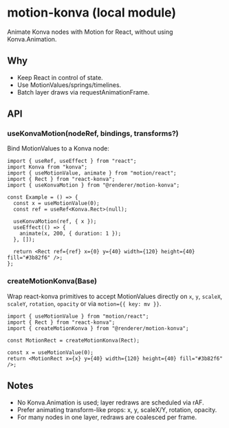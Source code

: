 # motion-konva (local module)

Animate Konva nodes with Motion for React, without using Konva.Animation.

## Why
- Keep React in control of state.
- Use MotionValues/springs/timelines.
- Batch layer draws via requestAnimationFrame.

## API

### useKonvaMotion(nodeRef, bindings, transforms?)
Bind MotionValues to a Konva node:

```tsx
import { useRef, useEffect } from "react";
import Konva from "konva";
import { useMotionValue, animate } from "motion/react";
import { Rect } from "react-konva";
import { useKonvaMotion } from "@renderer/motion-konva";

const Example = () => {
  const x = useMotionValue(0);
  const ref = useRef<Konva.Rect>(null);

  useKonvaMotion(ref, { x });
  useEffect(() => {
    animate(x, 200, { duration: 1 });
  }, []);

  return <Rect ref={ref} x={0} y={40} width={120} height={40} fill="#3b82f6" />;
};
```

### createMotionKonva(Base)
Wrap react-konva primitives to accept MotionValues directly on `x`, `y`, `scaleX`, `scaleY`, `rotation`, `opacity` or via `motion={{ key: mv }}`.

```tsx
import { useMotionValue } from "motion/react";
import { Rect } from "react-konva";
import { createMotionKonva } from "@renderer/motion-konva";

const MotionRect = createMotionKonva(Rect);

const x = useMotionValue(0);
return <MotionRect x={x} y={40} width={120} height={40} fill="#3b82f6" />;
```

## Notes
- No Konva.Animation is used; layer redraws are scheduled via rAF.
- Prefer animating transform-like props: x, y, scaleX/Y, rotation, opacity.
- For many nodes in one layer, redraws are coalesced per frame.


